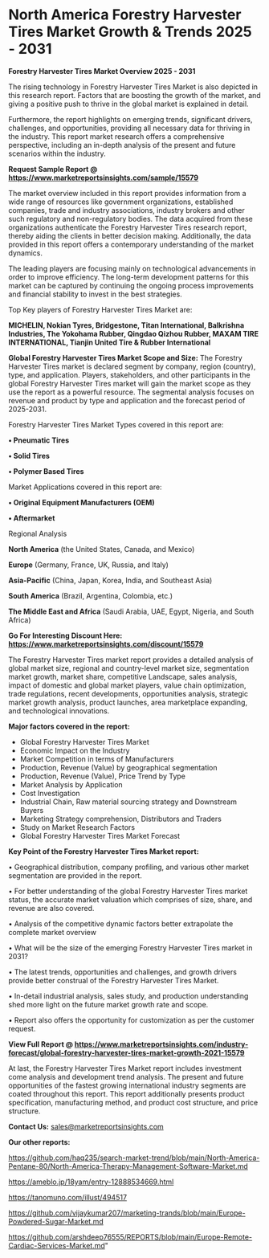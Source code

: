  # North America Forestry Harvester Tires Market Growth & Trends 2025 - 2031

<Strong> Forestry Harvester Tires Market Overview 2025 - 2031</strong>

The rising technology in Forestry Harvester Tires Market is also depicted in this research report. Factors that are boosting the growth of the market, and giving a positive push to thrive in the global market is explained in detail.

Furthermore, the report highlights on emerging trends, significant drivers, challenges, and opportunities, providing all necessary data for thriving in the industry. This report market research offers a comprehensive perspective, including an in-depth analysis of the present and future scenarios within the industry.

<strong>Request Sample Report @ <a href=https://www.marketreportsinsights.com/sample/15579>https://www.marketreportsinsights.com/sample/15579</a></strong>

The market overview included in this report provides information from a wide range of resources like government organizations, established companies, trade and industry associations, industry brokers and other such regulatory and non-regulatory bodies. The data acquired from these organizations authenticate the Forestry Harvester Tires research report, thereby aiding the clients in better decision making. Additionally, the data provided in this report offers a contemporary understanding of the market dynamics.

The leading players are focusing mainly on technological advancements in order to improve efficiency. The long-term development patterns for this market can be captured by continuing the ongoing process improvements and financial stability to invest in the best strategies.

Top Key players of Forestry Harvester Tires Market are:

<strong>MICHELIN, Nokian Tyres, Bridgestone, Titan International, Balkrishna Industries, The Yokohama Rubber, Qingdao Qizhou Rubber, MAXAM TIRE INTERNATIONAL, Tianjin United Tire & Rubber International</strong>

<strong><b>Global Forestry Harvester Tires Market Scope and Size:</b></strong>
The Forestry Harvester Tires market is declared segment by company, region (country), type, and application. Players, stakeholders, and other participants in the global Forestry Harvester Tires market will gain the market scope as they use the report as a powerful resource. The segmental analysis focuses on revenue and product by type and application and the forecast period of 2025-2031.

Forestry Harvester Tires Market Types covered in this report are:

<strong>• Pneumatic Tires

• Solid Tires

• Polymer Based Tires</strong>

Market Applications covered in this report are:

<strong>• Original Equipment Manufacturers (OEM)

• Aftermarket</strong> 

Regional Analysis

<strong>North America</strong> (the United States, Canada, and Mexico)

<strong>Europe</strong> (Germany, France, UK, Russia, and Italy)

<strong>Asia-Pacific</strong> (China, Japan, Korea, India, and Southeast Asia)

<strong>South America</strong> (Brazil, Argentina, Colombia, etc.)

<strong>The Middle East and Africa</strong> (Saudi Arabia, UAE, Egypt, Nigeria, and South Africa)

<strong>Go For Interesting Discount Here: <a href=https://www.marketreportsinsights.com/discount/15579>https://www.marketreportsinsights.com/discount/15579</a></strong>

The Forestry Harvester Tires market report provides a detailed analysis of global market size, regional and country-level market size, segmentation market growth, market share, competitive Landscape, sales analysis, impact of domestic and global market players, value chain optimization, trade regulations, recent developments, opportunities analysis, strategic market growth analysis, product launches, area marketplace expanding, and technological innovations.

<strong><b>Major factors covered in the report:</b></strong>
<ul>
  <li>Global Forestry Harvester Tires Market </li>
  <li>Economic Impact on the Industry</li>
  <li>Market Competition in terms of Manufacturers</li>
  <li>Production, Revenue (Value) by geographical segmentation</li>
  <li>Production, Revenue (Value), Price Trend by Type</li>
  <li>Market Analysis by Application</li>
  <li>Cost Investigation</li>
  <li>Industrial Chain, Raw material sourcing strategy and Downstream Buyers</li>
  <li>Marketing Strategy comprehension, Distributors and Traders</li>
  <li>Study on Market Research Factors</li>
  <li>Global Forestry Harvester Tires Market Forecast</li>
</ul>

<strong><b>Key Point of the Forestry Harvester Tires Market report:</b></strong>

• Geographical distribution, company profiling, and various other market segmentation are provided in the report.

• For better understanding of the global Forestry Harvester Tires market status, the accurate market valuation which comprises of size, share, and revenue are also covered.

• Analysis of the competitive dynamic factors better extrapolate the complete market overview

• What will be the size of the emerging Forestry Harvester Tires market in 2031?

• The latest trends, opportunities and challenges, and growth drivers provide better construal of the Forestry Harvester Tires Market.

• In-detail industrial analysis, sales study, and production understanding shed more light on the future market growth rate and scope.

• Report also offers the opportunity for customization as per the customer request.

<strong><b>View Full Report @ <a href=https://www.marketreportsinsights.com/industry-forecast/global-forestry-harvester-tires-market-growth-2021-15579>https://www.marketreportsinsights.com/industry-forecast/global-forestry-harvester-tires-market-growth-2021-15579</a></b></strong>


At last, the Forestry Harvester Tires Market report includes investment come analysis and development trend analysis. The present and future opportunities of the fastest growing international industry segments are coated throughout this report. This report additionally presents product specification, manufacturing method, and product cost structure, and price structure.

<strong>Contact Us:</strong>
sales@marketreportsinsights.com

<strong>Our other reports:</strong>

<a href=https://github.com/haq235/search-market-trend/blob/main/North-America-Pentane-80/North-America-Therapy-Management-Software-Market.md>https://github.com/haq235/search-market-trend/blob/main/North-America-Pentane-80/North-America-Therapy-Management-Software-Market.md</a>

<a href=https://ameblo.jp/18yam/entry-12888534669.html>https://ameblo.jp/18yam/entry-12888534669.html</a>

<a href=https://tanomuno.com/illust/494517>https://tanomuno.com/illust/494517</a>

<a href=https://github.com/vijaykumar207/marketing-trands/blob/main/Europe-Powdered-Sugar-Market.md>https://github.com/vijaykumar207/marketing-trands/blob/main/Europe-Powdered-Sugar-Market.md</a>

<a href=https://github.com/arshdeep76555/REPORTS/blob/main/Europe-Remote-Cardiac-Services-Market.md>https://github.com/arshdeep76555/REPORTS/blob/main/Europe-Remote-Cardiac-Services-Market.md</a>"
